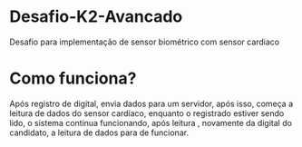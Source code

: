 # Desafio-K2-Avancado

Desafio para implementação de sensor biométrico com sensor cardiaco

# Como funciona?

Após registro de digital, envia dados para um servidor, após isso, começa a leitura de dados do sensor cardíaco, enquanto o registrado estiver sendo lido, o sistema continua funcionando, após leitura , novamente da digital do candidato, a leitura de dados para de funcionar.
